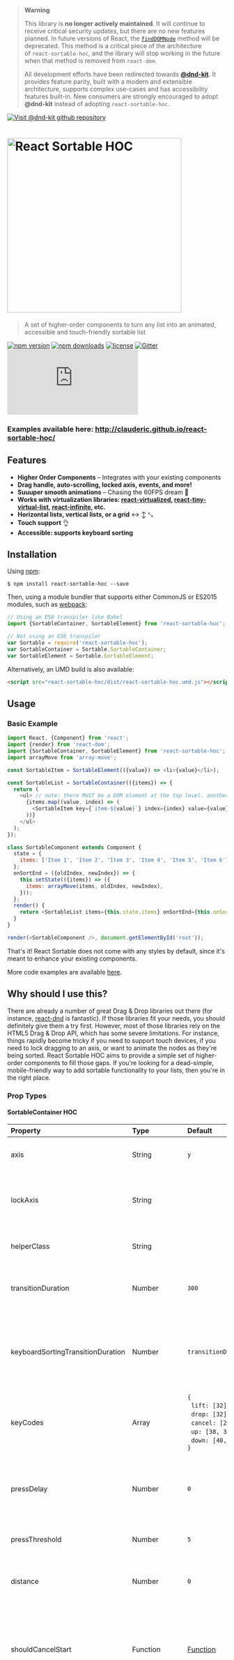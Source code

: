 > **Warning**
>
> This library is **no longer actively maintained**. It will continue to receive critical security updates, but there are no new features planned.
> In future versions of React, the [`findDOMNode`](https://reactjs.org/docs/react-dom.html#finddomnode) method will be deprecated. This method is a critical piece of the architecture of `react-sortable-hoc`, and the library will stop working in the future when that method is removed from `react-dom`.
>
> All development efforts have been redirected towards [**@dnd-kit**](https://github.com/clauderic/dnd-kit). It provides feature parity, built with a modern and extensible architecture, supports complex use-cases and has accessibility features built-in. New consumers are strongly encouraged to adopt **@dnd-kit** instead of adopting `react-sortable-hoc`.

<a href="https://github.com/clauderic/dnd-kit"><img alt="Visit @dnd-kit github repository" src=".github/assets/dnd-kit-banner.svg" /></a>

# <img src=".github/assets/react-sortable-hoc-logo.png" width="400" alt="React Sortable HOC" />

> A set of higher-order components to turn any list into an animated, accessible and touch-friendly sortable list

[![npm version](https://img.shields.io/npm/v/react-sortable-hoc.svg)](https://www.npmjs.com/package/react-sortable-hoc)
[![npm downloads](https://img.shields.io/npm/dm/react-sortable-hoc.svg)](https://www.npmjs.com/package/react-sortable-hoc)
[![license](https://img.shields.io/github/license/mashape/apistatus.svg?maxAge=2592000)](https://github.com/clauderic/react-sortable-hoc/blob/master/LICENSE)
[![Gitter](https://badges.gitter.im/clauderic/react-sortable-hoc.svg)](https://gitter.im/clauderic/react-sortable-hoc)
![gzip size](http://img.badgesize.io/https://npmcdn.com/react-sortable-hoc/dist/react-sortable-hoc.umd.min.js?compression=gzip)

### Examples available here: <a href="#">http://clauderic.github.io/react-sortable-hoc/</a>

## Features

- **Higher Order Components** – Integrates with your existing components
- **Drag handle, auto-scrolling, locked axis, events, and more!**
- **Suuuper smooth animations** – Chasing the 60FPS dream 🌈
- **Works with virtualization libraries: [react-virtualized](https://github.com/bvaughn/react-virtualized/), [react-tiny-virtual-list](https://github.com/clauderic/react-tiny-virtual-list), [react-infinite](https://github.com/seatgeek/react-infinite), etc.**
- **Horizontal lists, vertical lists, or a grid** ↔ ↕ ⤡
- **Touch support** 👌
- **Accessible: supports keyboard sorting**

## Installation

Using [npm](https://www.npmjs.com/package/react-sortable-hoc):

    $ npm install react-sortable-hoc --save

Then, using a module bundler that supports either CommonJS or ES2015 modules, such as [webpack](https://github.com/webpack/webpack):

```js
// Using an ES6 transpiler like Babel
import {SortableContainer, SortableElement} from 'react-sortable-hoc';

// Not using an ES6 transpiler
var Sortable = require('react-sortable-hoc');
var SortableContainer = Sortable.SortableContainer;
var SortableElement = Sortable.SortableElement;
```

Alternatively, an UMD build is also available:

```html
<script src="react-sortable-hoc/dist/react-sortable-hoc.umd.js"></script>
```

## Usage

### Basic Example

```js
import React, {Component} from 'react';
import {render} from 'react-dom';
import {SortableContainer, SortableElement} from 'react-sortable-hoc';
import arrayMove from 'array-move';

const SortableItem = SortableElement(({value}) => <li>{value}</li>);

const SortableList = SortableContainer(({items}) => {
  return (
    <ul> // note: there MUST be a DOM element at the top level. another example would be to use a <div>. see https://github.com/clauderic/react-sortable-hoc/issues/367
      {items.map((value, index) => (
        <SortableItem key={`item-${value}`} index={index} value={value} />
      ))}
    </ul>
  );
});

class SortableComponent extends Component {
  state = {
    items: ['Item 1', 'Item 2', 'Item 3', 'Item 4', 'Item 5', 'Item 6'],
  };
  onSortEnd = ({oldIndex, newIndex}) => {
    this.setState(({items}) => ({
      items: arrayMove(items, oldIndex, newIndex),
    }));
  };
  render() {
    return <SortableList items={this.state.items} onSortEnd={this.onSortEnd} />;
  }
}

render(<SortableComponent />, document.getElementById('root'));
```

That's it! React Sortable does not come with any styles by default, since it's meant to enhance your existing components.

More code examples are available [here](https://github.com/clauderic/react-sortable-hoc/blob/master/examples/).

## Why should I use this?

There are already a number of great Drag & Drop libraries out there (for instance, [react-dnd](https://github.com/gaearon/react-dnd/) is fantastic). If those libraries fit your needs, you should definitely give them a try first. However, most of those libraries rely on the HTML5 Drag & Drop API, which has some severe limitations. For instance, things rapidly become tricky if you need to support touch devices, if you need to lock dragging to an axis, or want to animate the nodes as they're being sorted. React Sortable HOC aims to provide a simple set of higher-order components to fill those gaps. If you're looking for a dead-simple, mobile-friendly way to add sortable functionality to your lists, then you're in the right place.

### Prop Types

#### SortableContainer HOC

| Property                          | Type                                                      | Default                                                                                                                                                                  | Description                                                                                                                                                                                                                                                                                                                                                                                                                                                            |
| :-------------------------------- | :-------------------------------------------------------- | :----------------------------------------------------------------------------------------------------------------------------------------------------------------------- | :--------------------------------------------------------------------------------------------------------------------------------------------------------------------------------------------------------------------------------------------------------------------------------------------------------------------------------------------------------------------------------------------------------------------------------------------------------------------- |
| axis                              | String                                                    | `y`                                                                                                                                                                      | Items can be sorted horizontally, vertically or in a grid. Possible values: `x`, `y` or `xy`                                                                                                                                                                                                                                                                                                                                                                           |
| lockAxis                          | String                                                    |                                                                                                                                                                          | If you'd like, you can lock movement to an axis while sorting. This is not something that is possible with HTML5 Drag & Drop. Possible values: `x` or `y`.                                                                                                                                                                                                                                                                                                             |
| helperClass                       | String                                                    |                                                                                                                                                                          | You can provide a class you'd like to add to the sortable helper to add some styles to it                                                                                                                                                                                                                                                                                                                                                                              |
| transitionDuration                | Number                                                    | `300`                                                                                                                                                                    | The duration of the transition when elements shift positions. Set this to `0` if you'd like to disable transitions                                                                                                                                                                                                                                                                                                                                                     |
| keyboardSortingTransitionDuration | Number                                                    | `transitionDuration`                                                                                                                                                     | The duration of the transition when the helper is shifted during keyboard sorting. Set this to `0` if you'd like to disable transitions for the keyboard sorting helper. Defaults to the value set for `transitionDuration` if undefined                                                                                                                                                                                                                               |
| keyCodes                          | Array<Number>                                             | `{`<br/>&nbsp;&nbsp;`lift: [32],`<br/>&nbsp;&nbsp;`drop: [32],`<br/>&nbsp;&nbsp;`cancel: [27],`<br/>&nbsp;&nbsp;`up: [38, 37],`<br/>&nbsp;&nbsp;`down: [40, 39]`<br/>`}` | An object containing an array of keycodes for each keyboard-accessible action.                                                                                                                                                                                                                                                                                                                                                                                         |
| pressDelay                        | Number                                                    | `0`                                                                                                                                                                      | If you'd like elements to only become sortable after being pressed for a certain time, change this property. A good sensible default value for mobile is `200`. Cannot be used in conjunction with the `distance` prop.                                                                                                                                                                                                                                                |
| pressThreshold                    | Number                                                    | `5`                                                                                                                                                                      | Number of pixels of movement to tolerate before ignoring a press event.                                                                                                                                                                                                                                                                                                                                                                                                |
| distance                          | Number                                                    | `0`                                                                                                                                                                      | If you'd like elements to only become sortable after being dragged a certain number of pixels. Cannot be used in conjunction with the `pressDelay` prop.                                                                                                                                                                                                                                                                                                               |
| shouldCancelStart                 | Function                                                  | [Function](https://github.com/clauderic/react-sortable-hoc/blob/master/src/SortableContainer/index.js#L48)                                                               | This function is invoked before sorting begins, and can be used to programatically cancel sorting before it begins. By default, it will cancel sorting if the event target is either an `input`, `textarea`, `select`, `option`, or `button`.                                                                                                                                                                                                                          |
| updateBeforeSortStart             | Function                                                  |                                                                                                                                                                          | This function is invoked before sorting begins. It can return a promise, allowing you to run asynchronous updates (such as `setState`) before sorting begins. `function({node, index, collection, isKeySorting}, event)`                                                                                                                                                                                                                                               |
| onSortStart                       | Function                                                  |                                                                                                                                                                          | Callback that is invoked when sorting begins. `function({node, index, collection, isKeySorting}, event)`                                                                                                                                                                                                                                                                                                                                                               |
| onSortMove                        | Function                                                  |                                                                                                                                                                          | Callback that is invoked during sorting as the cursor moves. `function(event)`                                                                                                                                                                                                                                                                                                                                                                                         |
| onSortOver                        | Function                                                  |                                                                                                                                                                          | Callback that is invoked when moving over an item. `function({index, oldIndex, newIndex, collection, isKeySorting}, e)`                                                                                                                                                                                                                                                                                                                                                |
| onSortEnd                         | Function                                                  |                                                                                                                                                                          | Callback that is invoked when sorting ends. `function({oldIndex, newIndex, collection, isKeySorting}, e)`                                                                                                                                                                                                                                                                                                                                                              |
| useDragHandle                     | Boolean                                                   | `false`                                                                                                                                                                  | If you're using the `SortableHandle` HOC, set this to `true`                                                                                                                                                                                                                                                                                                                                                                                                           |
| useWindowAsScrollContainer        | Boolean                                                   | `false`                                                                                                                                                                  | If you want, you can set the `window` as the scrolling container                                                                                                                                                                                                                                                                                                                                                                                                       |
| hideSortableGhost                 | Boolean                                                   | `true`                                                                                                                                                                   | Whether to auto-hide the ghost element. By default, as a convenience, React Sortable List will automatically hide the element that is currently being sorted. Set this to false if you would like to apply your own styling.                                                                                                                                                                                                                                           |
| lockToContainerEdges              | Boolean                                                   | `false`                                                                                                                                                                  | You can lock movement of the sortable element to it's parent `SortableContainer`                                                                                                                                                                                                                                                                                                                                                                                       |
| lockOffset                        | `OffsetValue`\* &#124; [`OffsetValue`\*, `OffsetValue`\*] | `"50%"`                                                                                                                                                                  | When`lockToContainerEdges`is set to`true`, this controls the offset distance between the sortable helper and the top/bottom edges of it's parent`SortableContainer`. Percentage values are relative to the height of the item currently being sorted. If you wish to specify different behaviours for locking to the _top_ of the container vs the _bottom_, you may also pass in an`array`(For example:`["0%", "100%"]`).                                             |
| getContainer                      | Function                                                  |                                                                                                                                                                          | Optional function to return the scrollable container element. This property defaults to the `SortableContainer` element itself or (if `useWindowAsScrollContainer` is true) the window. Use this function to specify a custom container object (eg this is useful for integrating with certain 3rd party components such as `FlexTable`). This function is passed a single parameter (the `wrappedInstance` React element) and it is expected to return a DOM element. |
| getHelperDimensions               | Function                                                  | [Function](https://github.com/clauderic/react-sortable-hoc/blob/master/src/SortableContainer/index.js#L74-L77)                                                           | Optional `function({node, index, collection})` that should return the computed dimensions of the SortableHelper. See [default implementation](https://github.com/clauderic/react-sortable-hoc/blob/master/src/SortableContainer/defaultGetHelperDimensions.js) for more details                                                                                                                                                                                        |
| helperContainer                   | HTMLElement &#124; Function                               | `document.body`                                                                                                                                                          | By default, the cloned sortable helper is appended to the document body. Use this prop to specify a different container for the sortable clone to be appended to. Accepts an `HTMLElement` or a function returning an `HTMLElement` that will be invoked before right before sorting begins                                                                                                                                                                            |
| disableAutoscroll                 | Boolean                                                   | `false`                                                                                                                                                                  | Disables autoscrolling while dragging                                                                                                                                                                                                                                                                                                                                                                                                                                  |

\* `OffsetValue` can either be a finite `Number` or a `String` made up of a number and a unit (`px` or `%`).
Examples: `10` (which is the same as `"10px"`), `"50%"`

#### SortableElement HOC

| Property   | Type             | Default | Required? | Description                                                                                                                                                                                                                               |
| :--------- | :--------------- | :------ | :-------: | :---------------------------------------------------------------------------------------------------------------------------------------------------------------------------------------------------------------------------------------- |
| index      | Number           |         |     ✓     | This is the element's sortableIndex within it's collection. This prop is required.                                                                                                                                                        |
| collection | Number or String | `0`     |           | The collection the element is part of. This is useful if you have multiple groups of sortable elements within the same `SortableContainer`. [Example](http://clauderic.github.io/react-sortable-hoc/#/basic-configuration/multiple-lists) |
| disabled   | Boolean          | `false` |           | Whether the element should be sortable or not                                                                                                                                                                                             |

## FAQ

### Running Examples

In root folder, run the following commands to launch React Storybook:

```
$ npm install
$ npm start
```

### Accessibility

React Sortable HOC supports keyboard sorting out of the box. To enable it, make sure your `SortableElement` or `SortableHandle` is focusable. This can be done by setting `tabIndex={0}` on the outermost HTML node rendered by the component you're enhancing with `SortableElement` or `SortableHandle`.

Once an item is focused/tabbed to, pressing `SPACE` picks it up, `ArrowUp` or `ArrowLeft` moves it one place backward in the list, `ArrowDown` or `ArrowRight` moves items one place forward in the list, pressing `SPACE` again drops the item in its new position. Pressing `ESC` before the item is dropped will cancel the sort operations.

### Grid support

Need to sort items in a grid? We've got you covered! Just set the `axis` prop to `xy`. Grid support is currently limited to a setup where all the cells in the grid have the same width and height, though we're working hard to get variable width support in the near future.

### Item disappearing when sorting / CSS issues

Upon sorting, `react-sortable-hoc` creates a clone of the element you are sorting (the _sortable-helper_) and appends it to the end of the `<body>` tag. The original element will still be in-place to preserve its position in the DOM until the end of the drag (with inline-styling to make it invisible). If the _sortable-helper_ gets messed up from a CSS standpoint, consider that maybe your selectors to the draggable item are dependent on a parent element which isn't present anymore (again, since the _sortable-helper_ is at the end of the `<body>`). This can also be a `z-index` issue, for example, when using `react-sortable-hoc` within a Bootstrap modal, you'll need to increase the `z-index` of the SortableHelper so it is displayed on top of the modal (see [#87](https://github.com/clauderic/react-sortable-hoc/issues/87) for more details).

### Click events being swallowed

By default, `react-sortable-hoc` is triggered immediately on `mousedown`. If you'd like to prevent this behaviour, there are a number of strategies readily available. You can use the `distance` prop to set a minimum distance (in pixels) to be dragged before sorting is enabled. You can also use the `pressDelay` prop to add a delay before sorting is enabled. Alternatively, you can also use the [SortableHandle](https://github.com/clauderic/react-sortable-hoc/blob/master/src/SortableHandle/index.js) HOC.

### Wrapper props not passed down to wrapped Component

All props for `SortableContainer` and `SortableElement` listed above are intentionally consumed by the wrapper component and are **not** passed down to the wrapped component. To make them available pass down the desired prop again with a different name. E.g.:

```js
const SortableItem = SortableElement(({value, sortIndex}) => (
  <li>
    {value} - #{sortIndex}
  </li>
));

const SortableList = SortableContainer(({items}) => {
  return (
    <ul>
      {items.map((value, index) => (
        <SortableItem
          key={`item-${index}`}
          index={index}
          sortIndex={index}
          value={value}
        />
      ))}
    </ul>
  );
});
```

## Dependencies

React Sortable HOC only depends on [invariant](https://github.com/zertosh/invariant). It has the following peerDependencies: `react`, `react-dom`

## Reporting Issues

If believe you've found an issue, please [report it](https://github.com/clauderic/react-sortable-hoc/issues) along with any relevant details to reproduce it. The easiest way to do so is to fork the `react-sortable-hoc` basic setup sandbox on [CodeSandbox](https://codesandbox.io/s/o104x95y86):

[![Edit on CodeSandbox](https://codesandbox.io/static/img/play-codesandbox.svg)](https://codesandbox.io/s/react-sortable-hoc-starter-o104x95y86)

## Asking for help

Please do not use the issue tracker for personal support requests. Instead, use [Gitter](https://gitter.im/clauderic/react-sortable-hoc) or StackOverflow.

## Contributions

Yes please! Feature requests / pull requests are welcome.
